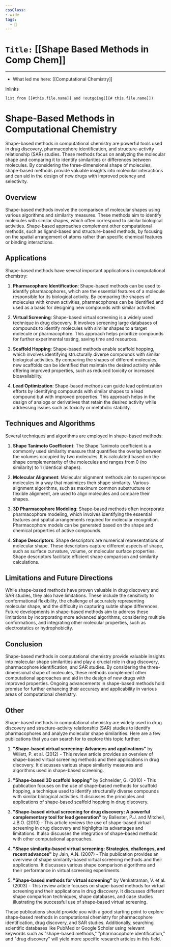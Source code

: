 ```yaml
---
cssClass:
- wide
tags:
  - 🧪
---
```


# `Title:` [[Shape Based Methods in Comp Chem]]
--- 

- What led me here: [[Computational Chemistry]]

Inlinks
```dataview 
list from [[#this.file.name]] and !outgoing([[# this.file.name]]) 
```
# Shape-Based Methods in Computational Chemistry

Shape-based methods in computational chemistry are powerful tools used in drug discovery, pharmacophore identification, and structure-activity relationship (SAR) studies. These methods focus on analyzing the molecular shape and comparing it to identify similarities or differences between molecules. By considering the three-dimensional shape of molecules, shape-based methods provide valuable insights into molecular interactions and can aid in the design of new drugs with improved potency and selectivity.

## Overview

Shape-based methods involve the comparison of molecular shapes using various algorithms and similarity measures. These methods aim to identify molecules with similar shapes, which often correspond to similar biological activities. Shape-based approaches complement other computational methods, such as ligand-based and structure-based methods, by focusing on the spatial arrangement of atoms rather than specific chemical features or binding interactions.

## Applications

Shape-based methods have several important applications in computational chemistry:

1. **Pharmacophore Identification**: Shape-based methods can be used to identify pharmacophores, which are the essential features of a molecule responsible for its biological activity. By comparing the shapes of molecules with known activities, pharmacophores can be identified and used as a basis for designing new compounds with similar activities.

2. **Virtual Screening**: Shape-based virtual screening is a widely used technique in drug discovery. It involves screening large databases of compounds to identify molecules with similar shapes to a target molecule or pharmacophore. This approach helps prioritize compounds for further experimental testing, saving time and resources.

3. **Scaffold Hopping**: Shape-based methods enable scaffold hopping, which involves identifying structurally diverse compounds with similar biological activities. By comparing the shapes of different molecules, new scaffolds can be identified that maintain the desired activity while offering improved properties, such as reduced toxicity or increased bioavailability.

4. **Lead Optimization**: Shape-based methods can guide lead optimization efforts by identifying compounds with similar shapes to a lead compound but with improved properties. This approach helps in the design of analogs or derivatives that retain the desired activity while addressing issues such as toxicity or metabolic stability.

## Techniques and Algorithms

Several techniques and algorithms are employed in shape-based methods:

1. **Shape Tanimoto Coefficient**: The Shape Tanimoto coefficient is a commonly used similarity measure that quantifies the overlap between the volumes occupied by two molecules. It is calculated based on the shape complementarity of the molecules and ranges from 0 (no similarity) to 1 (identical shapes).

2. **Molecular Alignment**: Molecular alignment methods aim to superimpose molecules in a way that maximizes their shape similarity. Various alignment algorithms, such as maximum common substructure or flexible alignment, are used to align molecules and compare their shapes.

3. **3D Pharmacophore Modeling**: Shape-based methods often incorporate pharmacophore modeling, which involves identifying the essential features and spatial arrangements required for molecular recognition. Pharmacophore models can be generated based on the shape and chemical properties of active compounds.

4. **Shape Descriptors**: Shape descriptors are numerical representations of molecular shape. These descriptors capture different aspects of shape, such as surface curvature, volume, or molecular surface properties. Shape descriptors facilitate efficient shape comparison and similarity calculations.

## Limitations and Future Directions

While shape-based methods have proven valuable in drug discovery and SAR studies, they also have limitations. These include the sensitivity to conformational flexibility, the challenge of accurately representing molecular shape, and the difficulty in capturing subtle shape differences. Future developments in shape-based methods aim to address these limitations by incorporating more advanced algorithms, considering multiple conformations, and integrating other molecular properties, such as electrostatics or hydrophobicity.

## Conclusion

Shape-based methods in computational chemistry provide valuable insights into molecular shape similarities and play a crucial role in drug discovery, pharmacophore identification, and SAR studies. By considering the three-dimensional shape of molecules, these methods complement other computational approaches and aid in the design of new drugs with improved properties. Ongoing advancements in shape-based methods hold promise for further enhancing their accuracy and applicability in various areas of computational chemistry.


## Other
Shape-based methods in computational chemistry are widely used in drug discovery and structure-activity relationship (SAR) studies to identify pharmacophores and analyze molecular shape similarities. Here are a few publications that you can search for to explore this topic further:

1. **"Shape-based virtual screening: Advances and applications"** by Willett, P. et al. (2012) - This review article provides an overview of shape-based virtual screening methods and their applications in drug discovery. It discusses various shape similarity measures and algorithms used in shape-based screening.

2. **"Shape-based 3D scaffold hopping"** by Schneider, G. (2010) - This publication focuses on the use of shape-based methods for scaffold hopping, a technique used to identify structurally diverse compounds with similar biological activities. It discusses the principles and applications of shape-based scaffold hopping in drug discovery.

3. **"Shape-based virtual screening for drug discovery: A powerful complementary tool for lead generation"** by Ballester, P.J. and Mitchell, J.B.O. (2010) - This article reviews the use of shape-based virtual screening in drug discovery and highlights its advantages and limitations. It also discusses the integration of shape-based methods with other computational approaches.

4. **"Shape similarity-based virtual screening: Strategies, challenges, and recent advances"** by Jain, A.N. (2007) - This publication provides an overview of shape similarity-based virtual screening methods and their applications. It discusses various shape comparison algorithms and their performance in virtual screening experiments.

5. **"Shape-based methods for virtual screening"** by Venkatraman, V. et al. (2003) - This review article focuses on shape-based methods for virtual screening and their applications in drug discovery. It discusses different shape comparison techniques, shape databases, and case studies illustrating the successful use of shape-based virtual screening.

These publications should provide you with a good starting point to explore shape-based methods in computational chemistry for pharmacophore identification, drug discovery, and SAR studies. Additionally, searching scientific databases like PubMed or Google Scholar using relevant keywords such as "shape-based methods," "pharmacophore identification," and "drug discovery" will yield more specific research articles in this field.